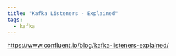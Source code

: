 ```yaml
---
title: "Kafka Listeners - Explained"
tags:
  - kafka
---
```


https://www.confluent.io/blog/kafka-listeners-explained/
